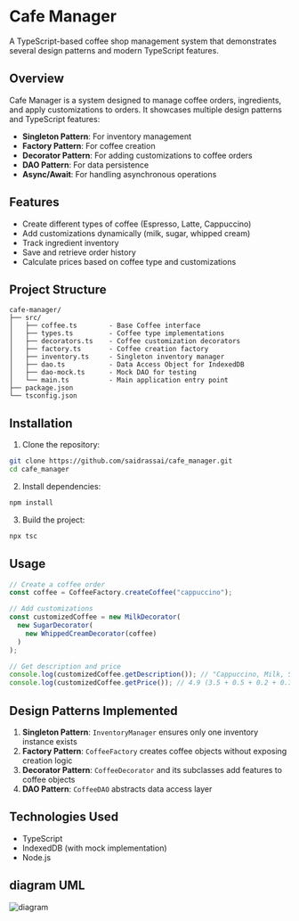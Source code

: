 # Cafe Manager

A TypeScript-based coffee shop management system that demonstrates several design patterns and modern TypeScript features.

## Overview

Cafe Manager is a system designed to manage coffee orders, ingredients, and apply customizations to orders. It showcases multiple design patterns and TypeScript features:

- **Singleton Pattern**: For inventory management
- **Factory Pattern**: For coffee creation
- **Decorator Pattern**: For adding customizations to coffee orders
- **DAO Pattern**: For data persistence
- **Async/Await**: For handling asynchronous operations

## Features

- Create different types of coffee (Espresso, Latte, Cappuccino)
- Add customizations dynamically (milk, sugar, whipped cream)
- Track ingredient inventory
- Save and retrieve order history
- Calculate prices based on coffee type and customizations

## Project Structure

```
cafe-manager/
├── src/
│   ├── coffee.ts        - Base Coffee interface
│   ├── types.ts         - Coffee type implementations
│   ├── decorators.ts    - Coffee customization decorators
│   ├── factory.ts       - Coffee creation factory
│   ├── inventory.ts     - Singleton inventory manager
│   ├── dao.ts           - Data Access Object for IndexedDB
│   ├── dao-mock.ts      - Mock DAO for testing
│   └── main.ts          - Main application entry point
├── package.json
└── tsconfig.json
```

## Installation

1. Clone the repository:
```bash
git clone https://github.com/saidrassai/cafe_manager.git
cd cafe_manager
```

2. Install dependencies:
```bash
npm install
```

3. Build the project:
```bash
npx tsc
```

## Usage

```typescript
// Create a coffee order
const coffee = CoffeeFactory.createCoffee("cappuccino");

// Add customizations
const customizedCoffee = new MilkDecorator(
  new SugarDecorator(
    new WhippedCreamDecorator(coffee)
  )
);

// Get description and price
console.log(customizedCoffee.getDescription()); // "Cappuccino, Milk, Sugar, Whipped Cream"
console.log(customizedCoffee.getPrice()); // 4.9 (3.5 + 0.5 + 0.2 + 0.7)
```

## Design Patterns Implemented

1. **Singleton Pattern**: `InventoryManager` ensures only one inventory instance exists
2. **Factory Pattern**: `CoffeeFactory` creates coffee objects without exposing creation logic
3. **Decorator Pattern**: `CoffeeDecorator` and its subclasses add features to coffee objects
4. **DAO Pattern**: `CoffeeDAO` abstracts data access layer

## Technologies Used

- TypeScript
- IndexedDB (with mock implementation)
- Node.js
## diagram UML
![diagram](https://github.com/user-attachments/assets/8088415d-6f72-451d-aef8-a9f58f0222c1)

